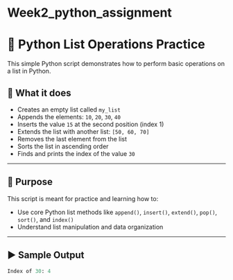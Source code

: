# Week2_python_assignment
# 🐍 Python List Operations Practice

This simple Python script demonstrates how to perform basic operations on a list in Python.

## 🔧 What it does

- Creates an empty list called `my_list`
- Appends the elements: `10`, `20`, `30`, `40`
- Inserts the value `15` at the second position (index 1)
- Extends the list with another list: `[50, 60, 70]`
- Removes the last element from the list
- Sorts the list in ascending order
- Finds and prints the index of the value `30`

---

## 🧠 Purpose

This script is meant for practice and learning how to:
- Use core Python list methods like `append()`, `insert()`, `extend()`, `pop()`, `sort()`, and `index()`
- Understand list manipulation and data organization

---

## ▶️ Sample Output

```python
Index of 30: 4

